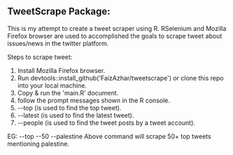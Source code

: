 ## TweetScrape Package:

This is my attempt to create a tweet scraper using R. RSelenium and Mozilla Firefox browser are used to accomplished the goals to scrape tweet about issues/news in the twitter platform. 

Steps to scrape tweet:
1. Install Mozilla Firefox browser.
2. Run devtools::install_github('FaizAzhar/tweetscrape') or clone this repo into your local machine.
3. Copy & run the 'main.R' document.
4. follow the prompt messages shown in the R console.
5. --top (is used to find the top tweet).
6. --latest (is used to find the latest tweet).
7. --people (is used to find the tweet posts by a tweet account).

EG: --top --50 --palestine 
Above command will scrape 50+ top tweets mentioning palestine.
